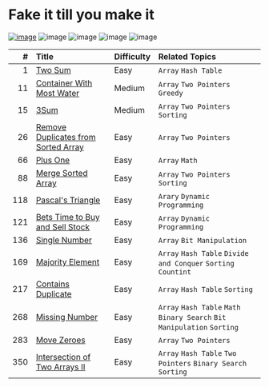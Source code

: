 # Fake it till you make it

[![image](https://img.shields.io/badge/It's%20Me%2C-Jian-blue)](https://leetcode.com/jianliu0616/)
![image](https://img.shields.io/badge/Solved-48%2F2328-orange)
![image](https://img.shields.io/badge/Easy-41-green)
![image](https://img.shields.io/badge/Medium-6-yellow)
![image](https://img.shields.io/badge/Hard-1-red)

| #    | Title | Difficulty | Related Topics |
| ---: | :---- |:---------- | :------------- |
|    1 | [Two Sum](./q00001/README.md) | Easy | `Array` `Hash Table` |
|   11 | [Container With Most Water](./q00011/README.md) | Medium | `Array` `Two Pointers` `Greedy` |
|   15 | [3Sum](./q00015/README.md) | Medium | `Array` `Two Pointers` `Sorting` |
|   26 | [Remove Duplicates from Sorted Array](./q00026/README.md) | Easy | `Array` `Two Pointers` |
|   66 | [Plus One](./q00066/README.md) | Easy | `Array` `Math` |
|   88 | [Merge Sorted Array](./q00088/README.md) | Easy | `Array` `Two Pointers` `Sorting` |
|  118 | [Pascal's Triangle](./q00118/README.md) | Easy | `Arary` `Dynamic Programming` |
|  121 | [Bets Time to Buy and Sell Stock](./q00121/README.md) | Easy | `Array` `Dynamic Programming` |
|  136 | [Single Number](./q00136/README.md) | Easy | `Array` `Bit Manipulation` |
|  169 | [Majority Element](./q00169/README.md) | Easy | `Array` `Hash Table` `Divide and Conquer` `Sorting` `Countint` |
|  217 | [Contains Duplicate](./q00217/README.md) | Easy | `Array` `Hash Table` `Sorting` |
|  268 | [Missing Number](./q00268/README.md) | Easy | `Array` `Hash Table` `Math` `Binary Search` `Bit Manipulation` `Sorting` |
|  283 | [Move Zeroes](./q00283/README.md) | Easy | `Array` `Two Pointers` |
|  350 | [Intersection of Two Arrays II](./q00350/README.md) | Easy | `Array` `Hash Table` `Two Pointers` `Binary Search` `Sorting` |
